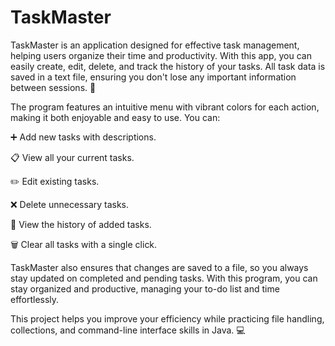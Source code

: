 # TaskMaster
TaskMaster is an application designed for effective task management, helping users organize their time and productivity. With this app, you can easily create, edit, delete, and track the history of your tasks. All task data is saved in a text file, ensuring you don't lose any important information between sessions. 📅

The program features an intuitive menu with vibrant colors for each action, making it both enjoyable and easy to use. You can:

➕ Add new tasks with descriptions.

📋 View all your current tasks.

✏️ Edit existing tasks.

❌ Delete unnecessary tasks.

📜 View the history of added tasks.

🗑️ Clear all tasks with a single click.

TaskMaster also ensures that changes are saved to a file, so you always stay updated on completed and pending tasks. With this program, you can stay organized and productive, managing your to-do list and time effortlessly.

This project helps you improve your efficiency while practicing file handling, collections, and command-line interface skills in Java. 💻

